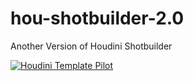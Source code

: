 # hou-shotbuilder-2.0

Another Version of Houdini Shotbuilder 



[![Houdini Template Pilot](https://i.ibb.co/CBy3vhT/sb.jpg)](https://vimeo.com/925333647) 
